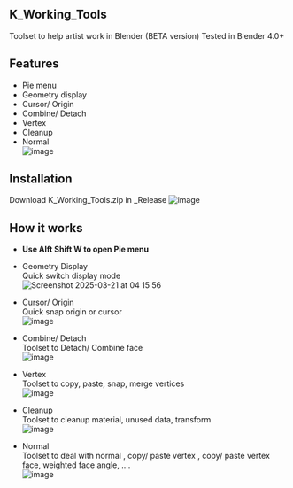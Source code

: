 ## K_Working_Tools
Toolset to help artist work in Blender (BETA version) 
Tested in Blender 4.0+

## Features
- Pie menu <br>
- Geometry display <br>
- Cursor/ Origin <br>
- Combine/ Detach <br>
- Vertex <br>
- Cleanup <br>
- Normal <br>
![image](https://github.com/user-attachments/assets/6f56b566-7f3c-4543-be85-78cb045faec4)


## Installation
Download K_Working_Tools.zip in _Release 
![image](https://github.com/user-attachments/assets/5c8b4a32-0911-4cb8-8edc-7d532733c17f)

## How it works 
- **Use Alft Shift W to open Pie menu** <br>

- Geometry Display <br>
Quick switch display mode <br>
![Screenshot 2025-03-21 at 04 15 56](https://github.com/user-attachments/assets/05e8e24b-59ad-46e7-98c6-f69a49e833e8)

- Cursor/ Origin <br>
Quick snap origin or cursor <br>
![image](https://github.com/user-attachments/assets/aa1abfef-691a-44c7-b0c4-adcd4a920201)

- Combine/ Detach <br>
Toolset to Detach/ Combine face <br>
![image](https://github.com/user-attachments/assets/9411a825-581f-4eb6-99ec-d85ad84c3610)

- Vertex <br>
Toolset to copy, paste, snap, merge vertices <br>
![image](https://github.com/user-attachments/assets/dbbe8a54-ef04-4878-beba-bdc28fde31e7)

- Cleanup <br>
Toolset to cleanup material, unused data, transform <br>
![image](https://github.com/user-attachments/assets/2d8993fe-6382-484c-ba49-05f65a7a7b1b)

- Normal <br>
Toolset to deal with normal , copy/ paste vertex , copy/ paste vertex face, weighted face angle, .... <br>
![image](https://github.com/user-attachments/assets/8774d15d-b33d-4dd0-8fd9-75577d3ddfed) <br>





